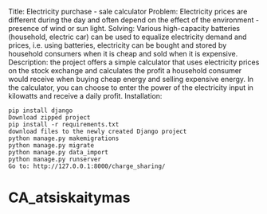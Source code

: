Title: Electricity purchase - sale calculator
Problem: Electricity prices are different during the day and often depend on the effect of the environment - presence of wind or sun light.
Solving: Various high-capacity batteries (household, electric car) can be used to equalize electricity demand and prices, i.e. using batteries, electricity can be bought and stored by household consumers when it is cheap and sold when it is expensive.
Description: the project offers a simple calculator that uses electricity prices on the stock exchange and calculates the profit a household consumer would receive when buying cheap energy and selling expensive energy. In the calculator, you can choose to enter the power of the electricity input in kilowatts and receive a daily profit.
Installation:

    pip install django
    Download zipped project
    pip install -r requirements.txt
    download files to the newly created Django project
    python manage.py makemigrations
    python manage.py migrate
    python manage.py data_import
    python manage.py runserver
    Go to: http://127.0.0.1:8000/charge_sharing/


# CA_atsiskaitymas
